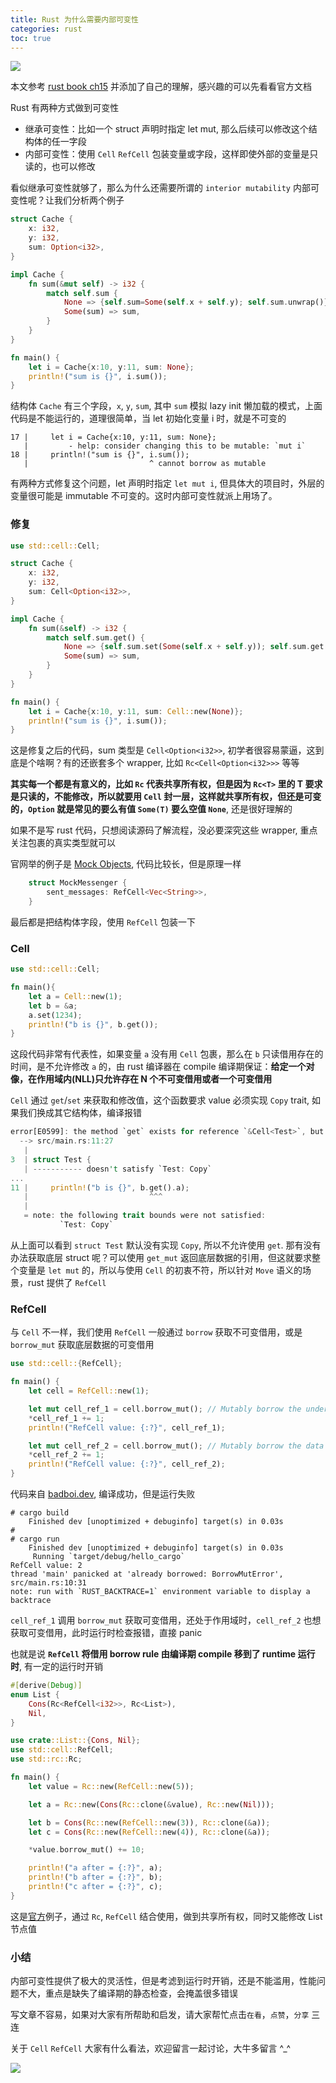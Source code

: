```yaml
---
title: Rust 为什么需要内部可变性
categories: rust
toc: true
---
```


![](https://gitee.com/dongzerun/images/raw/master/img/rust-mutability.jpg)

本文参考 [rust book ch15](https://doc.rust-lang.org/book/ch15-05-interior-mutability.html) 并添加了自己的理解，感兴趣的可以先看看官方文档

Rust 有两种方式做到可变性

* 继承可变性：比如一个 struct 声明时指定 let mut, 那么后续可以修改这个结构体的任一字段
* 内部可变性：使用 `Cell` `RefCell` 包装变量或字段，这样即使外部的变量是只读的，也可以修改

看似继承可变性就够了，那么为什么还需要所谓的 `interior mutability` 内部可变性呢？让我们分析两个例子
```rust
struct Cache {
    x: i32,
    y: i32,
    sum: Option<i32>,
}

impl Cache {
    fn sum(&mut self) -> i32 {
        match self.sum {
            None => {self.sum=Some(self.x + self.y); self.sum.unwrap()},
            Some(sum) => sum,
        }
    }
}

fn main() {
    let i = Cache{x:10, y:11, sum: None};
    println!("sum is {}", i.sum());
}
```
结构体 `Cache` 有三个字段，`x`, `y`, `sum`, 其中 `sum` 模拟 lazy init 懒加载的模式，上面代码是不能运行的，道理很简单，当 let 初始化变量 i 时，就是不可变的
```shell
17 |     let i = Cache{x:10, y:11, sum: None};
   |         - help: consider changing this to be mutable: `mut i`
18 |     println!("sum is {}", i.sum());
   |                           ^ cannot borrow as mutable
```
有两种方式修复这个问题，let 声明时指定 `let mut i`, 但具体大的项目时，外层的变量很可能是 immutable 不可变的。这时内部可变性就派上用场了。

### 修复
```rust
use std::cell::Cell;

struct Cache {
    x: i32,
    y: i32,
    sum: Cell<Option<i32>>,
}

impl Cache {
    fn sum(&self) -> i32 {
        match self.sum.get() {
            None => {self.sum.set(Some(self.x + self.y)); self.sum.get().unwrap()},
            Some(sum) => sum,
        }
    }
}

fn main() {
    let i = Cache{x:10, y:11, sum: Cell::new(None)};
    println!("sum is {}", i.sum());
}
```
这是修复之后的代码，sum 类型是 `Cell<Option<i32>>`, 初学者很容易蒙逼，这到底是个啥啊？有的还嵌套多个 wrapper, 比如 `Rc<Cell<Option<i32>>>` 等等

**其实每一个都是有意义的，比如 `Rc` 代表共享所有权，但是因为 `Rc<T>` 里的 T 要求是只读的，不能修改，所以就要用 `Cell` 封一层，这样就共享所有权，但还是可变的，`Option` 就是常见的要么有值 `Some(T)` 要么空值 `None`**, 还是很好理解的

如果不是写 rust 代码，只想阅读源码了解流程，没必要深究这些 wrapper, 重点关注包裹的真实类型就可以

官网举的例子是 [Mock Objects](https://doc.rust-lang.org/book/ch15-05-interior-mutability.html#a-use-case-for-interior-mutability-mock-objects), 代码比较长，但是原理一样
```rust
    struct MockMessenger {
        sent_messages: RefCell<Vec<String>>,
    }
```
最后都是把结构体字段，使用 `RefCell` 包装一下
### Cell
```rust
use std::cell::Cell;

fn main(){
    let a = Cell::new(1);
    let b = &a;
    a.set(1234);
    println!("b is {}", b.get());
}
```
这段代码非常有代表性，如果变量 `a` 没有用 `Cell` 包裹，那么在 `b` 只读借用存在的时间，是不允许修改 `a` 的，由 rust 编译器在 compile 编译期保证：**给定一个对像，在作用域内(NLL)只允许存在 N 个不可变借用或者一个可变借用**


`Cell` 通过 `get`/`set` 来获取和修改值，这个函数要求 value 必须实现 `Copy` trait, 如果我们换成其它结构体，编译报错
```rust
error[E0599]: the method `get` exists for reference `&Cell<Test>`, but its trait bounds were not satisfied
  --> src/main.rs:11:27
   |
3  | struct Test {
   | ----------- doesn't satisfy `Test: Copy`
...
11 |     println!("b is {}", b.get().a);
   |                           ^^^
   |
   = note: the following trait bounds were not satisfied:
           `Test: Copy`
```
从上面可以看到 `struct Test` 默认没有实现 `Copy`, 所以不允许使用 `get`. 那有没有办法获取底层 struct 呢？可以使用 `get_mut` 返回底层数据的引用，但这就要求整个变量是 `let mut` 的，所以与使用 `Cell` 的初衷不符，所以针对 `Move` 语义的场景，rust 提供了 `RefCell`

### RefCell
与 `Cell` 不一样，我们使用 `RefCell` 一般通过 `borrow` 获取不可变借用，或是 `borrow_mut` 获取底层数据的可变借用
```rust
use std::cell::{RefCell};

fn main() {
    let cell = RefCell::new(1);

    let mut cell_ref_1 = cell.borrow_mut(); // Mutably borrow the underlying data
    *cell_ref_1 += 1;
    println!("RefCell value: {:?}", cell_ref_1);

    let mut cell_ref_2 = cell.borrow_mut(); // Mutably borrow the data again (cell_ref_1 is still in scope though...)
    *cell_ref_2 += 1;
    println!("RefCell value: {:?}", cell_ref_2);
}
```
代码来自 [badboi.dev](https://badboi.dev/rust/2020/07/17/cell-refcell.html), 编译成功，但是运行失败
```shell
# cargo build
    Finished dev [unoptimized + debuginfo] target(s) in 0.03s
#
# cargo run
    Finished dev [unoptimized + debuginfo] target(s) in 0.03s
     Running `target/debug/hello_cargo`
RefCell value: 2
thread 'main' panicked at 'already borrowed: BorrowMutError', src/main.rs:10:31
note: run with `RUST_BACKTRACE=1` environment variable to display a backtrace
```
`cell_ref_1` 调用 `borrow_mut` 获取可变借用，还处于作用域时，`cell_ref_2` 也想获取可变借用，此时运行时检查报错，直接 panic

也就是说 **`RefCell` 将借用 borrow rule 由编译期 compile 移到了 runtime 运行时**, 有一定的运行时开销
```rust
#[derive(Debug)]
enum List {
    Cons(Rc<RefCell<i32>>, Rc<List>),
    Nil,
}

use crate::List::{Cons, Nil};
use std::cell::RefCell;
use std::rc::Rc;

fn main() {
    let value = Rc::new(RefCell::new(5));

    let a = Rc::new(Cons(Rc::clone(&value), Rc::new(Nil)));

    let b = Cons(Rc::new(RefCell::new(3)), Rc::clone(&a));
    let c = Cons(Rc::new(RefCell::new(4)), Rc::clone(&a));

    *value.borrow_mut() += 10;

    println!("a after = {:?}", a);
    println!("b after = {:?}", b);
    println!("c after = {:?}", c);
}
```
这是[官方](https://doc.rust-lang.org/book/ch15-05-interior-mutability.html#having-multiple-owners-of-mutable-data-by-combining-rct-and-refcellt)例子，通过 `Rc`, `RefCell` 结合使用，做到共享所有权，同时又能修改 List 节点值

### 小结

内部可变性提供了极大的灵活性，但是考滤到运行时开销，还是不能滥用，性能问题不大，重点是缺失了编译期的静态检查，会掩盖很多错误

写文章不容易，如果对大家有所帮助和启发，请大家帮忙点击`在看`，`点赞`，`分享` 三连

关于 `Cell` `RefCell` 大家有什么看法，欢迎留言一起讨论，大牛多留言 ^_^

![](https://gitee.com/dongzerun/images/raw/master/img/dongzerun-weixin-code.png)